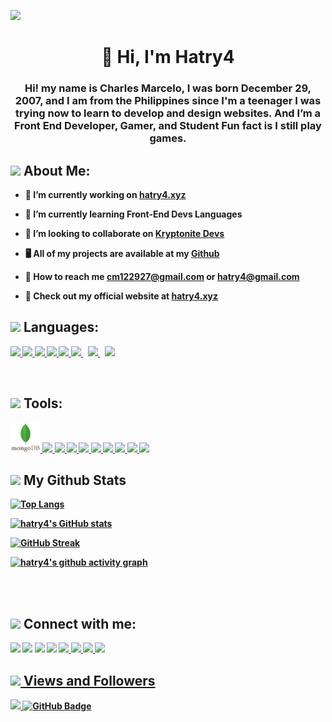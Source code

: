 
<a href="www.hatry4.xyz"><img src="https://official-hatry4xyz.devhatry4.repl.co/assets/images/logo/hatry4.png" text-align="center"/></a>

<h1 align="center">👋 Hi, I'm Hatry4</h1>
<h3 align="center">Hi! my name is Charles Marcelo, I was born December 29, 2007, and I am from the Philippines since I'm a teenager I was trying now to learn to develop and design websites. And I’m a Front End Developer, Gamer, and Student Fun fact is I still play games.</h3>

## <img src="https://img.icons8.com/bubbles/50/000000/about-me-male.png" width="40px"> <b> About Me:

- 🔧 I’m currently working on **[hatry4.xyz](https://official-hatry4xyz.devhatry4.repl.co/)**

- 🌱 I’m currently learning **Front-End Devs Languages**

- 🔎 I’m looking to collaborate on **[Kryptonite Devs](https://kryptonite.tk)**

- 🖥️ All of my projects are available at my **[Github](https://github.com/hatry4?tab=repositories)**

- 📧 How to reach me **cm122927@gmail.com** or **hatry4@gmail.com**

- 🌳 Check out my official website at **[hatry4.xyz](https://www.hatry4.xyz)**

##  <img src="https://img.icons8.com/office/80/000000/code.png" width=35> <b>Languages:

<p align="left"> 
    <a href="https://www.javascript.com/" target="_blank"> <img src="https://img.icons8.com/color/48/000000/javascript.png"/> </a>
    <a href="https://www.typescriptlang.org/" target="_blank"> <img src="https://img.icons8.com/color/48/000000/typescript.png"/> </a> 
    <a href="https://www.w3.org/standards/webdesign/htmlcss" target="_blank"> <img src="https://img.icons8.com/color/48/000000/html-5.png"/> </a> 
    <a href="https://www.w3.org/standards/webdesign/htmlcss" target="_blank"> <img src="https://img.icons8.com/color/48/000000/css3.png"/> </a>  
    <a href="https://www.python.org" target="_blank"> <img src="https://img.icons8.com/color/48/000000/python.png"/> </a> 
    <a style="padding-right:8px;" href="https://nodejs.org" target="_blank"> <img src="https://img.icons8.com/color/48/000000/nodejs.png" width=50/> </a> 
    <a style="padding-right:8px;" href="https://www.tutorialspoint.com/batch_script/index.htm" target="_blank"> <img src="https://img.icons8.com/pastel-glyph/64/000000/batch-script.png" width=45/> </a>
    <a style="padding-right:8px;" href="https://yaml.org/" target="_blank"> <img src="https://cdn.discordapp.com/attachments/854889235088670741/892292017105829888/Yaml_logo.png" width=45/> </a>
</p>

<br/>

## <img src="https://img.icons8.com/external-justicon-lineal-color-justicon/64/000000/external-tools-creativity-and-design-justicon-lineal-color-justicon.png" width=35> <b>Tools:
<p align="left">
<a href="https://www.mongodb.com/" target="_blank"> <img src="https://raw.githubusercontent.com/devicons/devicon/master/icons/mongodb/mongodb-original-wordmark.svg" alt="mongodb" width="48" height="48"/> </a><a href="https://getbootstrap.com" target="_blank"> <img src="https://img.icons8.com/color/48/000000/bootstrap.png"/> </a>
<a href="https://www.wordpress." target="_blank"> <img src="https://img.icons8.com/ios-glyphs/50/000000/wordpress--v1.png"/> </a>
<a href="https://www.microsoft.com/" target="_blank"><img src="https://img.icons8.com/fluency/48/000000/console.png"/>
<a href="https://code.visualstudio.com/" target="_blank"><img src="https://img.icons8.com/color/48/000000/visual-studio-code-2019.png"/>
<a href="https://www.replit.com/" target="_blank"><img src="https://cdn.discordapp.com/attachments/854889235088670741/889779676686462976/Kqvw3jknyvPTmqQAAAABJRU5ErkJggg.png" width=120/>
<a href="https://www.github.com/" target="_blank"><img src="https://img.icons8.com/material-outlined/48/000000/github.png"/>
<a href="https://www.glitch.com/" target="_blank"><img src="https://cdn.discordapp.com/attachments/854889235088670741/889781546209382420/Microsoft.png" width=50/>
<a href="https://uptimerobot.com/" target="_blank"><img src="https://cdn.discordapp.com/attachments/854889235088670741/889782273384259614/Kqvw3jknyvPTmqQAAAABJRU5ErkJggg.png" width=60/>
<a style="padding-right:8px;" href="https://www.hostinger.ph/" target="_blank"> <img src="https://cdn.discordapp.com/attachments/854889235088670741/892289140173975552/Hostinger-01.png" width=47/> </a>



## <img src="https://img.icons8.com/external-wanicon-flat-wanicon/64/000000/external-stats-online-shopping-wanicon-flat-wanicon.png" width="30px"> <b>My Github Stats 

[![Top Langs](https://github-readme-stats.vercel.app/api/top-langs/?username=hatry4&layout=compact&langs_count=10&border_color=202020&border_radius=20)](https://github.com/anuraghazra/github-readme-stats)

[![hatry4's GitHub stats](https://github-readme-stats.vercel.app/api?username=hatry4&show_icons=true&border_radius=20&title_color=42DE8D&icon_color=42DE8D&border_color=202020&theme=white)](https://github.com/anuraghazra/github-readme-stats)
<br/>

[![GitHub Streak](https://github-readme-streak-stats.herokuapp.com?user=hatry4&hide_border=true&border_color=202020)](https://git.io/streak-stats)
<br/>

[![hatry4's github activity graph](https://activity-graph.herokuapp.com/graph?username=hatry4&bg_color=ffffff&point=000&color=42DE8D&line=42DE8D&border_radius=20&border_color=202020)](https://github.com/Ashutosh00710/github-readme-activity-graph)


<br/>
<br/>

## <img src="https://img.icons8.com/fluency/48/000000/share-2.png" width=40> <b>Connect with me:
<p align="left">

<a href = "https://twitter.com/hatry41"><img src="https://img.icons8.com/fluent/48/000000/twitter.png"/></a>
<a href = "https://www.instagram.com/charles.hatry4qt/"><img src="https://img.icons8.com/fluent/48/000000/instagram-new.png"/></a>
<a href = "https://www.youtube.com/channel/UCOdnM5Vi1NKTtQbgfdM1l8g"><img src="https://img.icons8.com/color/48/000000/youtube-play.png"/></a>
<a href = "https://discord.gg/eFyDY2Ndh5"><img src="https://cdn.discordapp.com/attachments/854889235088670741/889058127587201034/discord.png" width=50/></a>
<a href="https://www.github.com/hatry4" target="_blank"><img src="https://img.icons8.com/material-outlined/48/000000/github.png"/>
<a href="https://www.pinterest.ph/hatry4qt/" target="_blank"><img src="https://img.icons8.com/color/50/000000/pinterest.png"/>
<a href="https://www.pinterest.ph/hatry4qt/" target="_blank"><img src="https://img.icons8.com/color/48/000000/twitch--v2.png"/>
<a href="https://www.facebook.com/charles.marcelo.5458" target="_blank"><img src="https://img.icons8.com/color/50/000000/facebook-new.png"/>

</p>

## <img src="https://img.icons8.com/external-wanicon-two-tone-wanicon/50/000000/external-followers-influencer-marketing-wanicon-two-tone-wanicon.png" width=40> <b>Views and Followers

<a href="https://github.com/Meghna-DAS/github-profile-views-counter"><img src="https://komarev.com/ghpvc/?username=hatry4">
</a>
<a href="https://github.com/hatry4?tab=followers"><img src="https://img.shields.io/github/followers/hatry4?label=Followers&style=social" alt="GitHub Badge"></a>

